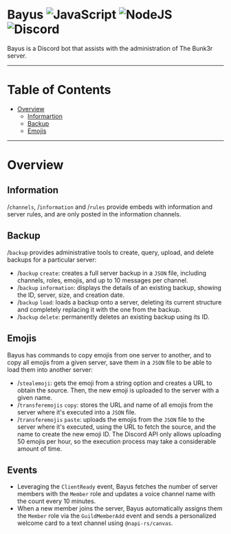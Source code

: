 # Bayus ![JavaScript](https://img.shields.io/badge/javascript-%23323330.svg?style=for-the-badge&logo=javascript&logoColor=%23F7DF1E) ![NodeJS](https://img.shields.io/badge/node.js-6DA55F?style=for-the-badge&logo=node.js&logoColor=white) ![Discord](https://img.shields.io/badge/Discord-%235865F2.svg?style=for-the-badge&logo=discord&logoColor=white)
Bayus is a Discord bot that assists with the administration of The Bunk3r server.

---

# Table of Contents
- [Overview](#overview)
  - [Informartion](#information)
  - [Backup](#backup)
  - [Emojis](#emojis)

---

# Overview
## Information
/`channels`, /`information` and /`rules` provide embeds with information and server rules, and are only posted in the information channels.

## Backup
/`backup` provides administrative tools to create, query, upload, and delete backups for a particular server:

- /`backup` `create`: creates a full server backup in a `JSON` file, including channels, roles, emojis, and up to 10 messages per channel.
- /`backup` `information`: displays the details of an existing backup, showing the ID, server, size, and creation date.
- /`backup` `load`: loads a backup onto a server, deleting its current structure and completely replacing it with the one from the backup.
- /`backup` `delete`: permanently deletes an existing backup using its ID.

## Emojis
Bayus has commands to copy emojis from one server to another, and to copy all emojis from a given server, save them in a `JSON` file to be able to load them into another server:

- /`stealemoji`: gets the emoji from a string option and creates a URL to obtain the source. Then, the new emoji is uploaded to the server with a given name.
- /`transferemojis` `copy`: stores the URL and name of all emojis from the server where it's executed into a `JSON` file.
- /`transferemojis` `paste`: uploads the emojis from the `JSON` file to the server where it's executed, using the URL to fetch the source, and the name to create the new emoji ID. The Discord API only
allows uploading 50 emojis per hour, so the execution process may take a considerable amount of time.

## Events
- Leveraging the `ClientReady` event, Bayus fetches the number of server members with the `Member` role and updates a voice channel name with the count every 10 minutes.
- When a new member joins the server, Bayus automatically assigns them the `Member` role via the `GuildMemberAdd` event and sends a personalized welcome card to a text channel using `@napi-rs/canvas`.
